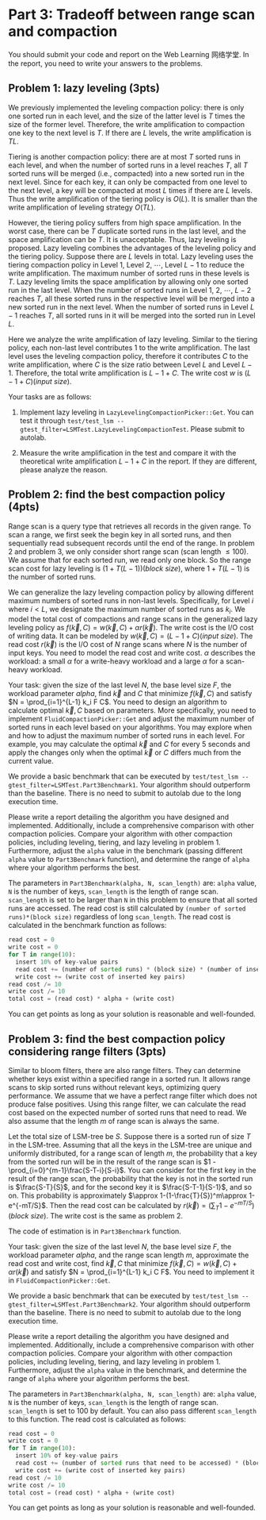 # Part 3: Tradeoff between range scan and compaction

You should submit your code and report on the Web Learning 网络学堂. In the report, you need to write your answers to the problems.

## Problem 1: lazy leveling (3pts)

We previously implemented the leveling compaction policy: there is only one sorted run in each level, and the size of the latter level is $T$ times the size of the former level. Therefore, the write amplification to compaction one key to the next level is $T$. If there are $L$ levels, the write amplification is $TL$.

Tiering is another compaction policy: there are at most $T$ sorted runs in each level, and when the number of sorted runs in a level reaches $T$, all $T$ sorted runs will be merged (i.e., compacted) into a new sorted run in the next level. Since for each key, it can only be compacted from one level to the next level, a key will be compacted at most $L$ times if there are $L$ levels. Thus the write amplification of the tiering policy is $O(L)$. It is smaller than the write amplification of leveling strategy $O(TL)$. 

However, the tiering policy suffers from high space amplification. In the worst case, there can be $T$ duplicate sorted runs in the last level, and the space amplification can be $T$. It is unacceptable. Thus, lazy leveling is proposed. Lazy leveling combines the advantages of the leveling policy and the tiering policy. Suppose there are $L$ levels in total. Lazy leveling uses the tiering compaction policy in Level $1$, Level $2$, $\cdots$, Level $L-1$ to reduce the write amplification. The maximum number of sorted runs in these levels is $T$. Lazy leveling limits the space amplification by allowing only one sorted run in the last level. When the number of sorted runs in Level $1$, $2$, $\cdots$, $L-2$ reaches $T$, all these sorted runs in the respective level will be merged into a new sorted run in the next level. When the number of sorted runs in Level $L-1$ reaches $T$, all sorted runs in it will be merged into the sorted run in Level $L$.

Here we analyze the write amplification of lazy leveling. Similar to the tiering policy, each non-last level contributes $1$ to the write amplification. The last level uses the leveling compaction policy, therefore it contributes $C$ to the write amplification, where $C$ is the size ratio between Level $L$ and Level $L-1$. Therefore, the total write amplification is $L - 1 + C$. The write cost $w$ is $(L - 1 + C)(input\ size)$.

Your tasks are as follows:

1. Implement lazy leveling in `LazyLevelingCompactionPicker::Get`. You can test it through `test/test_lsm --gtest_filter=LSMTest.LazyLevelingCompactionTest`. Please submit to autolab.
   
2. Measure the write amplification in the test and compare it with the theoretical write amplification $L - 1 + C$ in the report. If they are different, please analyze the reason.

## Problem 2: find the best compaction policy (4pts)

Range scan is a query type that retrieves all records in the given range. To scan a range, we first seek the begin key in all sorted runs, and then sequentially read subsequent records until the end of the range. In problem 2 and problem 3, we only consider short range scan (scan length $\leq 100$). We assume that for each sorted run, we read only one block. So the range scan cost for lazy leveling is $(1 + T (L-1))(block\ size)$, where $1 + T(L-1)$ is the number of sorted runs.

We can generalize the lazy leveling compaction policy by allowing different maximum numbers of sorted runs in non-last levels. Specifically, for Level $i$ where $i < L$, we designate the maximum number of sorted runs as $k_i$. We model the total cost of compactions and range scans in the generalized lazy leveling policy as $f(\vec k, C) = w(\vec k, C) + \alpha r(\vec k)$. The write cost is the I/O cost of writing data. It can be modeled by $w(\vec k, C) = (L - 1 + C)(input\ size)$. The read cost $r(\vec k)$ is the I/O cost of $N$ range scans where $N$ is the number of input keys. You need to model the read cost and write cost. $\alpha$ describes the workload: a small $\alpha$ for a write-heavy workload and a large $\alpha$ for a scan-heavy workload.

Your task: given the size of the last level $N$, the base level size $F$, the workload parameter $alpha$, find $\vec k$ and $C$ that minimize $f(\vec k, C)$ and satisfy $N = \prod_{i=1}^{L-1} k_i F C$. You need to design an algorithm to calculate optimal $\vec k, C$ based on parameters. More specifically, you need to implement `FluidCompactionPicker::Get` and adjust the maximum number of sorted runs in each level based on your algorithms. You may explore when and how to adjust the maximum number of sorted runs in each level. For example, you may calculate the optimal $\vec k$ and $C$ for every 5 seconds and apply the changes only when the optimal $\vec k$ or $C$ differs much from the current value. 

We provide a basic benchmark that can be executed by `test/test_lsm --gtest_filter=LSMTest.Part3Benchmark1`. Your algorithm should outperform than the baseline. There is no need to submit to autolab due to the long execution time.

Please write a report detailing the algorithm you have designed and implemented. Additionally, include a comprehensive comparison with other compaction policies. Compare your algorithm with other compaction policies, including leveling, tiering, and lazy leveling in problem 1. Furthermore, adjust the `alpha` value in the benchmark (passing different `alpha` value to `Part3Benchmark` function), and determine the range of `alpha` where your algorithm performs the best. 

The parameters in `Part3Benchmark(alpha, N, scan_length)` are: `alpha` value, `N` is the number of keys, `scan_length` is the length of range scan. `scan_length` is set to be larger than `N` in this problem to ensure that all sorted runs are accessed. The read cost is still calculated by `(number of sorted runs)*(block size)` regardless of long `scan_length`. The read cost is calculated in the benchmark function as follows:

```python
read cost = 0
write cost = 0
for T in range(10):
  insert 10% of key-value pairs
  read cost += (number of sorted runs) * (block size) * (number of inserted key pairs)
  write cost += (write cost of inserted key pairs)
read cost /= 10
write cost /= 10
total cost = (read cost) * alpha + (write cost)
```

You can get points as long as your solution is reasonable and well-founded.

## Problem 3: find the best compaction policy considering range filters (3pts)

Similar to bloom filters, there are also range filters. They can determine whether keys exist within a specified range in a sorted run. It allows range scans to skip sorted runs without relevant keys, optimizing query performance. We assume that we have a perfect range filter which does not produce false positives. Using this range filter, we can calculate the read cost based on the expected number of sorted runs that need to read. We also assume that the length $m$ of range scan is always the same.

Let the total size of LSM-tree be $S$. Suppose there is a sorted run of size $T$ in the LSM-tree. Assuming that all the keys in the LSM-tree are unique and uniformly distributed, for a range scan of length $m$, the probability that a key from the sorted run will be in the result of the range scan is $1 - \prod_{i=0}^{m-1}\frac{S-T-i}{S-i}$. You can consider for the first key in the result of the range scan, the probability that the key is not in the sorted run is $\frac{S-T}{S}$, and for the second key it is $\frac{S-T-1}{S-1}$, and so on. This probability is approximately $\approx 1-(1-\frac{T}{S})^m\approx 1-e^{-mT/S}$. Then the read cost can be calculated by $r(\vec k)=(\sum_{T} 1-e^{-mT/S})(block\ size)$. The write cost is the same as problem 2.

The code of estimation is in `Part3Benchmark` function.

Your task: given the size of the last level $N$, the base level size $F$, the workload parameter $alpha$, and the range scan length $m$, approximate the read cost and write cost, find $\vec k, C$ that minimize $f(\vec k, C) = w(\vec k, C) + \alpha r(\vec k)$ and satisfy $N = \prod_{i=1}^{L-1} k_i C F$. You need to implement it in `FluidCompactionPicker::Get`.

We provide a basic benchmark that can be executed by `test/test_lsm --gtest_filter=LSMTest.Part3Benchmark2`. Your algorithm should outperform than the baseline. There is no need to submit to autolab due to the long execution time.

Please write a report detailing the algorithm you have designed and implemented. Additionally, include a comprehensive comparison with other compaction policies. Compare your algorithm with other compaction policies, including leveling, tiering, and lazy leveling in problem 1. Furthermore, adjust the `alpha` value in the benchmark, and determine the range of `alpha` where your algorithm performs the best.

The parameters in `Part3Benchmark(alpha, N, scan_length)` are: `alpha` value, `N` is the number of keys, `scan_length` is the length of range scan. `scan_length` is set to 100 by default. You can also pass different `scan_length` to this function. The read cost is calculated as follows:

```python
read cost = 0
write cost = 0
for T in range(10):
  insert 10% of key-value pairs
  read cost += (number of sorted runs that need to be accessed) * (block size) * (number of inserted key pairs)
  write cost += (write cost of inserted key pairs)
read cost /= 10
write cost /= 10
total cost = (read cost) * alpha + (write cost)
```

You can get points as long as your solution is reasonable and well-founded.
